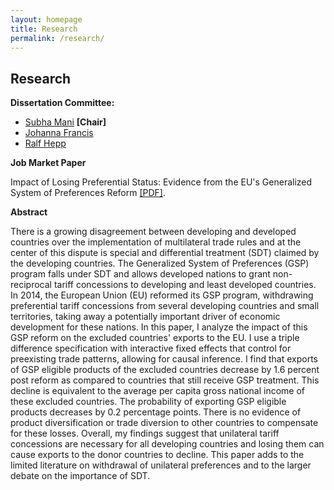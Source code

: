 ```yaml
---
layout: homepage
title: Research
permalink: /research/
---
```


## Research
**Dissertation Committee:**
- [Subha Mani](https://faculty.fordham.edu/smani/smani/Welcome.html) **[Chair]**
- [Johanna Francis](https://sites.google.com/site/johannafrancis/)
- [Ralf Hepp](https://faculty.fordham.edu/hepp/?_ga=2.168023333.563763566.1597951675-1262368961.1576098735)

**Job Market Paper**

Impact of Losing Preferential Status: Evidence from the EU's Generalized System of Preferences Reform 
[[PDF]](/assets/jmp/Pradhan_Mitali_Paper.pdf).


**Abstract**

There is a growing disagreement between developing and developed countries over the implementation of multilateral trade rules and at the center of this dispute is special and differential treatment (SDT) claimed by the developing countries. The Generalized System of Preferences (GSP) program falls under SDT and allows developed nations to grant non-reciprocal tariff concessions to developing and least developed countries. In 2014, the European Union (EU) reformed its GSP program, withdrawing preferential tariff concessions from several developing countries and small territories, taking away a potentially important driver of economic development for these nations. In this paper, I analyze the impact of this GSP reform on the excluded countries' exports to the EU. I use a triple difference specification with interactive fixed effects that control for preexisting trade patterns, allowing for causal inference. I  find that exports of GSP eligible products of the excluded countries decrease by 1.6 percent post reform as compared to countries that still receive GSP treatment. This decline is equivalent to the average per capita gross national income of these excluded countries. The probability of exporting GSP eligible products decreases by 0.2 percentage points. There is no evidence of product diversification or trade diversion to other countries to compensate for these losses. Overall, my findings suggest that unilateral tariff concessions are necessary for all developing countries and losing them can cause exports to the donor countries to decline. This paper adds to the limited literature on withdrawal of unilateral preferences and to the larger debate on the importance of SDT.

 




